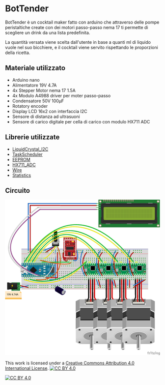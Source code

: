 # BotTender

BotTender è un cocktail maker fatto con arduino che attraverso delle pompe peristaltiche create con dei motori passo-passo nema 17 ti permette di scegliere un drink da una lista predefinita. 

La quantità versata viene scelta dall'utente in base a quanti ml di liquido vuole nel suo bicchiere, e il cocktail viene servito rispettando le proporzioni della ricetta.

## Materiale utilizzato
- Arduino nano
- Alimentatore 19V 4.7A
- 4x Stepper Motor nema 17 1.5A 
- 4x Modulo A4988 driver per moter passo-passo
- Condensatore 50V 100μF 
- Rotatory encoder
- Display LCD 16x2 con interfaccia I2C
- Sensore di distanza ad ultrasuoni
- Sensore di carico digitale per cella di carico con modulo HX711 ADC 

## Librerie utilizzate
- [LiquidCrystal_I2C](https://gitlab.com/tandembyte/LCD_I2C)
- [TaskScheduler](https://github.com/arkhipenko/TaskScheduler)
- [EEPROM](https://www.arduino.cc/en/Reference/EEPROM)
- [HX711_ADC](https://github.com/olkal/HX711_ADC)
- [Wire](https://www.arduino.cc/en/reference/wire)
- [Statistics](https://github.com/provideyourown/statistics)

## Circuito
![](./fritzing/circuit_bb.png)


This work is licensed under a [Creative Commons Attribution 4.0 International
License][cc-by]. [![CC BY 4.0][cc-by-shield]][cc-by]


[![CC BY 4.0][cc-by-image]][cc-by]

[cc-by]: http://creativecommons.org/licenses/by/4.0/
[cc-by-image]: https://i.creativecommons.org/l/by/4.0/88x31.png
[cc-by-shield]: https://img.shields.io/badge/License-CC%20BY%204.0-lightgrey.svg